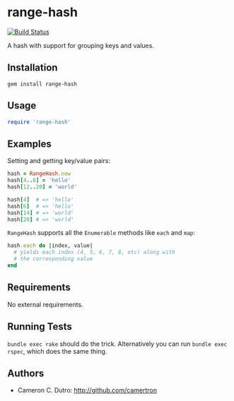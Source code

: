 range-hash
=================

[![Build Status](https://travis-ci.org/camertron/json-write-stream.svg?branch=master)](http://travis-ci.org/camertron/json-write-stream)

A hash with support for grouping keys and values.

## Installation

`gem install range-hash`

## Usage

```ruby
require 'range-hash'
```

## Examples

Setting and getting key/value pairs:

```ruby
hash = RangeHash.new
hash[4..8] = 'hello'
hash[12..20] = 'world'

hash[4]  # => 'hello'
hash[6]  # => 'hello'
hash[14] # => 'world'
hash[20] # => 'world'
```

`RangeHash` supports all the `Enumerable` methods like `each` and `map`:

```ruby
hash.each do |index, value|
  # yields each index (4, 5, 6, 7, 8, etc) along with
  # the corresponding value
end
```

## Requirements

No external requirements.

## Running Tests

`bundle exec rake` should do the trick. Alternatively you can run `bundle exec rspec`, which does the same thing.

## Authors

* Cameron C. Dutro: http://github.com/camertron
